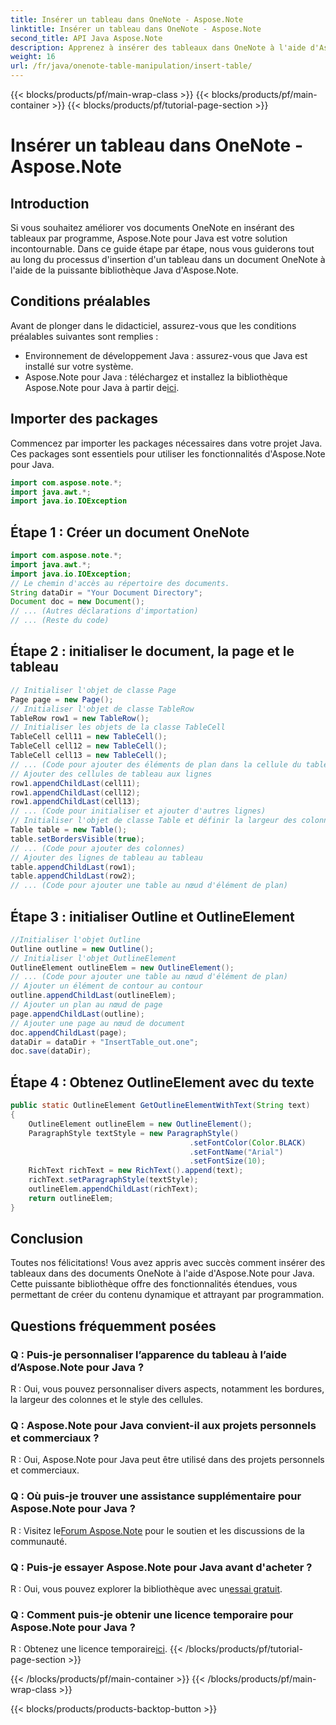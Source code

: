```yaml
---
title: Insérer un tableau dans OneNote - Aspose.Note
linktitle: Insérer un tableau dans OneNote - Aspose.Note
second_title: API Java Aspose.Note
description: Apprenez à insérer des tableaux dans OneNote à l'aide d'Aspose.Note pour Java. Guide étape par étape pour la création de contenu dynamique. Améliorez vos documents sans effort.
weight: 16
url: /fr/java/onenote-table-manipulation/insert-table/
---
```


{{< blocks/products/pf/main-wrap-class >}}
{{< blocks/products/pf/main-container >}}
{{< blocks/products/pf/tutorial-page-section >}}

# Insérer un tableau dans OneNote - Aspose.Note

## Introduction
Si vous souhaitez améliorer vos documents OneNote en insérant des tableaux par programme, Aspose.Note pour Java est votre solution incontournable. Dans ce guide étape par étape, nous vous guiderons tout au long du processus d'insertion d'un tableau dans un document OneNote à l'aide de la puissante bibliothèque Java d'Aspose.Note.
## Conditions préalables
Avant de plonger dans le didacticiel, assurez-vous que les conditions préalables suivantes sont remplies :
- Environnement de développement Java : assurez-vous que Java est installé sur votre système.
-  Aspose.Note pour Java : téléchargez et installez la bibliothèque Aspose.Note pour Java à partir de[ici](https://releases.aspose.com/note/java/).
## Importer des packages
Commencez par importer les packages nécessaires dans votre projet Java. Ces packages sont essentiels pour utiliser les fonctionnalités d'Aspose.Note pour Java.
```java
import com.aspose.note.*;
import java.awt.*;
import java.io.IOException
```

## Étape 1 : Créer un document OneNote
```java
import com.aspose.note.*;
import java.awt.*;
import java.io.IOException;
// Le chemin d'accès au répertoire des documents.
String dataDir = "Your Document Directory";
Document doc = new Document();
// ... (Autres déclarations d'importation)
// ... (Reste du code)
```
## Étape 2 : initialiser le document, la page et le tableau
```java
// Initialiser l'objet de classe Page
Page page = new Page();
// Initialiser l'objet de classe TableRow
TableRow row1 = new TableRow();
// Initialiser les objets de la classe TableCell
TableCell cell11 = new TableCell();
TableCell cell12 = new TableCell();
TableCell cell13 = new TableCell();
// ... (Code pour ajouter des éléments de plan dans la cellule du tableau)
// Ajouter des cellules de tableau aux lignes
row1.appendChildLast(cell11);
row1.appendChildLast(cell12);
row1.appendChildLast(cell13);
// ... (Code pour initialiser et ajouter d'autres lignes)
// Initialiser l'objet de classe Table et définir la largeur des colonnes
Table table = new Table();
table.setBordersVisible(true);
// ... (Code pour ajouter des colonnes)
// Ajouter des lignes de tableau au tableau
table.appendChildLast(row1);
table.appendChildLast(row2);
// ... (Code pour ajouter une table au nœud d'élément de plan)
```
## Étape 3 : initialiser Outline et OutlineElement
```java
//Initialiser l'objet Outline
Outline outline = new Outline();
// Initialiser l'objet OutlineElement
OutlineElement outlineElem = new OutlineElement();
// ... (Code pour ajouter une table au nœud d'élément de plan)
// Ajouter un élément de contour au contour
outline.appendChildLast(outlineElem);
// Ajouter un plan au nœud de page
page.appendChildLast(outline);
// Ajouter une page au nœud de document
doc.appendChildLast(page);
dataDir = dataDir + "InsertTable_out.one";
doc.save(dataDir);
```
## Étape 4 : Obtenez OutlineElement avec du texte
```java
public static OutlineElement GetOutlineElementWithText(String text)
{
    OutlineElement outlineElem = new OutlineElement();
    ParagraphStyle textStyle = new ParagraphStyle()
                                        .setFontColor(Color.BLACK)
                                        .setFontName("Arial")
                                        .setFontSize(10);
    RichText richText = new RichText().append(text);
    richText.setParagraphStyle(textStyle);
    outlineElem.appendChildLast(richText);
    return outlineElem;
} 
```
## Conclusion
Toutes nos félicitations! Vous avez appris avec succès comment insérer des tableaux dans des documents OneNote à l'aide d'Aspose.Note pour Java. Cette puissante bibliothèque offre des fonctionnalités étendues, vous permettant de créer du contenu dynamique et attrayant par programmation.
## Questions fréquemment posées
### Q : Puis-je personnaliser l’apparence du tableau à l’aide d’Aspose.Note pour Java ?
R : Oui, vous pouvez personnaliser divers aspects, notamment les bordures, la largeur des colonnes et le style des cellules.
### Q : Aspose.Note pour Java convient-il aux projets personnels et commerciaux ?
R : Oui, Aspose.Note pour Java peut être utilisé dans des projets personnels et commerciaux.
### Q : Où puis-je trouver une assistance supplémentaire pour Aspose.Note pour Java ?
 R : Visitez le[Forum Aspose.Note](https://forum.aspose.com/c/note/28) pour le soutien et les discussions de la communauté.
### Q : Puis-je essayer Aspose.Note pour Java avant d'acheter ?
 R : Oui, vous pouvez explorer la bibliothèque avec un[essai gratuit](https://releases.aspose.com/).
### Q : Comment puis-je obtenir une licence temporaire pour Aspose.Note pour Java ?
 R : Obtenez une licence temporaire[ici](https://purchase.aspose.com/temporary-license/).
{{< /blocks/products/pf/tutorial-page-section >}}

{{< /blocks/products/pf/main-container >}}
{{< /blocks/products/pf/main-wrap-class >}}

{{< blocks/products/products-backtop-button >}}
